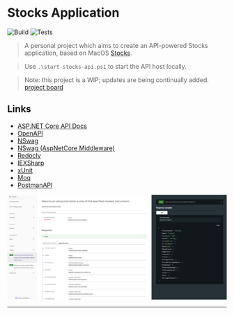 
# Stocks Application
![Build](https://github.com/soca-git/stocks-api/actions/workflows/build.yml/badge.svg)
![Tests](https://github.com/soca-git/stocks-api/actions/workflows/dotnet.yml/badge.svg)

> A personal project which aims to create an API-powered Stocks application, based on MacOS [Stocks](https://support.apple.com/en-gb/guide/stocks/welcome/mac).

> Use ```.\start-stocks-api.ps1``` to start the API host locally.

> Note: this project is a WIP; updates are being continually added.  
> [project board](https://github.com/users/soca-git/projects/1/views/1)

## Links
- [ASP.NET Core API Docs](https://docs.microsoft.com/en-us/aspnet/core/tutorials/first-web-api?view=aspnetcore-6.0&tabs=visual-studio)
- [OpenAPI](https://github.com/OAI/OpenAPI-Specification)
- [NSwag](https://github.com/RicoSuter/NSwag)
- [NSwag (AspNetCore Middleware)](https://github.com/RicoSuter/NSwag/wiki/AspNetCore-Middleware)
- [Redocly](https://github.com/Redocly/redoc)
- [IEXSharp](https://iexcloud.io/community/blog/introducing-iexsharp-how-to-get-market-data-using-c-and-net)
- [xUnit](https://xunit.net/#documentation)
- [Moq](https://github.com/moq/moq4)
- [PostmanAPI](https://www.postman.com/)

![stocks-api-docs](./stocks-api-docs.png)

---
